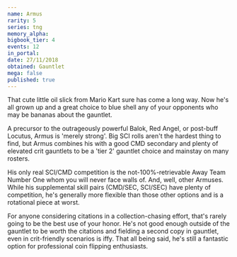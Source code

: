 ```yaml
---
name: Armus
rarity: 5
series: tng
memory_alpha:
bigbook_tier: 4
events: 12
in_portal:
date: 27/11/2018
obtained: Gauntlet
mega: false
published: true
---
```


That cute little oil slick from Mario Kart sure has come a long way. Now he's all grown up and a great choice to blue shell any of your opponents who may be bananas about the gauntlet.

A precursor to the outrageously powerful Balok, Red Angel, or post-buff Locutus, Armus is 'merely strong'. Big SCI rolls aren't the hardest thing to find, but Armus combines his with a good CMD secondary and plenty of elevated crit gauntlets to be a 'tier 2' gauntlet choice and mainstay on many rosters.

His only real SCI/CMD competition is the not-100%-retrievable Away Team Number One whom you will never face walls of. And, well, other Armuses. While his supplemental skill pairs (CMD/SEC, SCI/SEC) have plenty of competition, he's generally more flexible than those other options and is a rotational piece at worst.

For anyone considering citations in a collection-chasing effort, that's rarely going to be the best use of your honor. He's not good enough outside of the gauntlet to be worth the citations and fielding a second copy in gauntlet, even in crit-friendly scenarios is iffy. That all being said, he's still a fantastic option for professional coin flipping enthusiasts.

